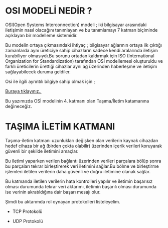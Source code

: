 # OSI MODELİ NEDİR ?

OSI(Open Systems Interconnection) modeli ; iki bilgisayar arasındaki iletişimin
nasıl olacağını tanımlayan ve bu tanımlamayı 7 katman biçiminde açıklayan bir
modelleme sistemidir.

Bu modelin ortaya çıkmasındaki ihtiyaç ; bilgisayar ağlarının ortaya ilk çıktığı
zamanlarda aynı üreticiye sahip cihazların sadece kendi aralarında iletişim
kurabiliyor olmasıydı.Bu sorunu ortadan kaldırmak için
ISO (International Organization for Standardization) tarafından OSİ modellemesi
oluşturuldu ve farklı üreticilerin ürettiği cihazlar aynı ağ üzerinden
haberleşme ve iletişim sağlayabilecek duruma geldiler.

Osi ile ilgili ayrıntılı bilgiye sahip olmak için ;

[Buraya tıklayınız..](https://tr.wikipedia.org/wiki/OSI_modeli#cite_note-a1-1)

Bu yazımızda OSİ modelinin 4. katmanı olan Taşıma/İletim katamanına değineceğiz.

# TAŞIMA İLETİM KATMANI

Taşıma-iletim katmanı uzunlukları değişken olan verilerin kaynak cihazdan
hedef cihaza bir ağ (birden çokta olabilir) üzerinden içerik verileri
koruyarak güvenli bir şekilde iletimini amaçlar.

Bu iletimi yaparken verilen bağlantı üzerinden verileri parçalara bölüp sonra bu
parçaları tekrar birleştirerek veri iletimini sağlar.Bu bölme ve birleştirme
işlemleri iletilen verilerin daha güvenli ve doğru iletimine olanak sağlar.

Bu katmanda iletilen verilerin hata kontrolleri yapılır ve iletimin başarısız
olması durumunda tekrar veri aktarımı, iletimin başarılı olması durumunda ise
verinin akratıldığına dair başarı mesajı olur.

Şimdi bu aktarımda rol oynayan protokolleri listeleyelim.

- TCP Protokolü

- UDP Protokolü
